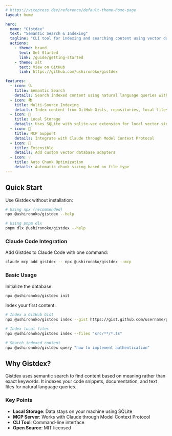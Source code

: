 ```yaml
---
# https://vitepress.dev/reference/default-theme-home-page
layout: home

hero:
  name: "Gistdex"
  text: "Semantic Search & Indexing"
  tagline: "CLI tool for indexing and searching content using vector databases"
  actions:
    - theme: brand
      text: Get Started
      link: /guide/getting-started
    - theme: alt
      text: View on GitHub
      link: https://github.com/ushironoko/gistdex

features:
  - icon: 🔍
    title: Semantic Search
    details: Search indexed content using natural language queries with Google's gemini-embedding-001 model
  - icon: 📚
    title: Multi-Source Indexing
    details: Index content from GitHub Gists, repositories, local files, or plain text
  - icon: 🚀
    title: Local Storage
    details: Uses SQLite with sqlite-vec extension for local vector storage
  - icon: 🤖
    title: MCP Support
    details: Integrate with Claude through Model Context Protocol
  - icon: 🔧
    title: Extensible
    details: Add custom vector database adapters
  - icon: 💡
    title: Auto Chunk Optimization
    details: Automatic chunk sizing based on file type
---
```


## Quick Start

Use Gistdex without installation:

```bash
# Using npx (recommended)
npx @ushironoko/gistdex --help

# Using pnpm dlx
pnpm dlx @ushironoko/gistdex --help
```

### Claude Code Integration

Add Gistdex to Claude Code with one command:

```bash
claude mcp add gistdex -- npx @ushironoko/gistdex --mcp
```

### Basic Usage

Initialize the database:

```bash
npx @ushironoko/gistdex init
```

Index your first content:

```bash
# Index a GitHub Gist
npx @ushironoko/gistdex index --gist https://gist.github.com/username/gist-id

# Index local files
npx @ushironoko/gistdex index --files "src/**/*.ts"

# Search indexed content
npx @ushironoko/gistdex query "how to implement authentication"
```

## Why Gistdex?

Gistdex uses semantic search to find content based on meaning rather than exact keywords. It indexes your code snippets, documentation, and text files for natural language queries.

### Key Points

- **Local Storage**: Data stays on your machine using SQLite
- **MCP Server**: Works with Claude through Model Context Protocol
- **CLI Tool**: Command-line interface
- **Open Source**: MIT licensed
